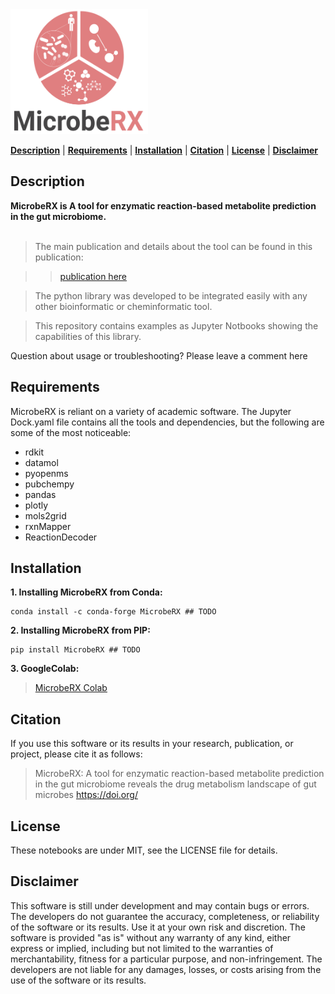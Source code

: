 <img src="img/logo.png"  width="220" height="200">

[**Description**](#description) | [**Requirements**](#requirements) | [**Installation**](#installation) | [**Citation**](#citation) | [**License**](#license) | [**Disclaimer**](#disclaimer)

## Description

**MicrobeRX is A tool for enzymatic reaction-based metabolite prediction in the gut microbiome.** <br><br>

> The main publication and details about the tool can be found in this publication:

>> [publication here]()

> The python library was developed to be integrated easily with any other bioinformatic or cheminformatic tool.

> This repository contains examples as Jupyter Notbooks showing the capabilities of this library.

Question about usage or troubleshooting? Please leave a comment here

## Requirements

MicrobeRX is reliant on a variety of academic software. The Jupyter Dock.yaml file contains all the tools and dependencies, but the following are some of the most noticeable:

- rdkit
- datamol
- pyopenms
- pubchempy
- pandas
- plotly
- mols2grid
- rxnMapper
- ReactionDecoder

## Installation 

**1. Installing MicrobeRX from Conda:**

```
conda install -c conda-forge MicrobeRX ## TODO
```

**2. Installing MicrobeRX from PIP:**

```
pip install MicrobeRX ## TODO
```

**3. GoogleColab:**

> [MicrobeRX Colab]()


## Citation

If you use this software or its results in your research, publication, or project, please cite it as follows:

> MicrobeRX: A tool for enzymatic reaction-based metabolite prediction in the gut microbiome reveals the drug metabolism landscape of gut microbes https://doi.org/

## License
These notebooks are under MIT, see the LICENSE file for details.

## Disclaimer 

This software is still under development and may contain bugs or errors. The developers do not guarantee the accuracy, completeness, or reliability of the software or its results. Use it at your own risk and discretion. The software is provided "as is" without any warranty of any kind, either express or implied, including but not limited to the warranties of merchantability, fitness for a particular purpose, and non-infringement. The developers are not liable for any damages, losses, or costs arising from the use of the software or its results.
